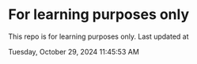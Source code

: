 # For learning purposes only
This repo is for learning purposes only.
Last updated at

Tuesday, October 29, 2024 11:45:53 AM

